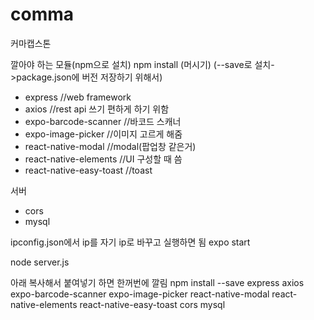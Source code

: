 # comma
커마캡스톤

깔아야 하는 모듈(npm으로 설치)
npm install (머시기)
(--save로 설치->package.json에 버전 저장하기 위해서)
- express //web framework
- axios //rest api 쓰기 편하게 하기 위함
- expo-barcode-scanner //바코드 스캐너
- expo-image-picker //이미지 고르게 해줌
- react-native-modal //modal(팝업창 같은거)
- react-native-elements //UI 구성할 때 씀
- react-native-easy-toast //toast

서버
- cors
- mysql

ipconfig.json에서 ip를 자기 ip로 바꾸고 실행하면 됨
expo start


node server.js

아래 복사해서 붙여넣기 하면 한꺼번에 깔림
npm install --save express axios expo-barcode-scanner expo-image-picker react-native-modal react-native-elements react-native-easy-toast cors mysql
